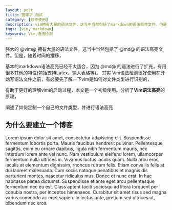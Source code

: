 ```yaml
---
layout: post
title: 篮球才-测试
category: [软件使用]
description: vim拥有大量的语法文件，这当中当然包括了markdown的语法高亮文件。但是，随着时间的推移，基本的markdown语法高亮已经不太适合，因为 markdown的语法进行了扩充，有用很多其他的特性(包括支持Latex、输入表格等)。其实 Vim语法检测很好使用在开始写语法文件之前，有必要先了解一下vim是如何对文件类型进行识别的，有助于更好的理解vim的启动过程，本文是一个初级使用。
tags: [vim, markdown]
keywords: Vim,语法检测
---
```


强大的 @vim@ 拥有大量的语法文件，这当中当然包括了 @md@ 的语法高亮文件。但是，随着时间的推移，

基本的markdown语法高亮已经不太适合，因为 @md@ 的语法进行了扩充，有用很多其他的特性(包括支持Latex、输入表格等)。
其实 Vim语法检测很好使用在开始写语法文件之前，有必要先了解一下vim是如何对文件类型进行识别的，

有助于更好的理解vim的启动过程，本文是一个初级使用。分析了**Vim语法高亮**的原理，

阐述了如何定制一个自己的文件类型，并进行语法高亮



## 为什么要建立一个博客
Lorem ipsum dolor sit amet, consectetur adipiscing elit. Suspendisse fermentum lobortis porta. Mauris faucibus hendrerit pulvinar. Pellentesque sagittis, enim eu ornare dapibus, ligula nibh fermentum mauris, nec interdum lorem ante vel nunc. Nam vestibulum eleifend lorem, ullamcorper fermentum nulla ultrices in. Vivamus luctus iaculis quam. Nulla arcu eros, iaculis at elementum dignissim, rhoncus rutrum felis. Etiam convallis felis at dui laoreet malesuada. Cum sociis natoque penatibus et magnis dis parturient montes, nascetur ridiculus mus. Donec et nunc erat. In hac habitasse platea dictumst. Suspendisse et ante eget arcu pellentesque fermentum nec eu est. Class aptent taciti sociosqu ad litora torquent per conubia nostra, per inceptos himenaeos. Curabitur sit amet risus sed magna varius commodo ac eget sapien. In lectus ante, pretium sed ultrices ut, bibendum nec eros.


